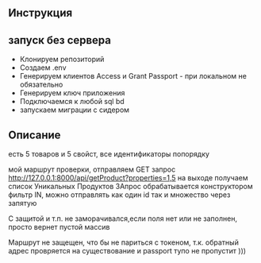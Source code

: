 ## Инструкция

## запуск без сервера
- Клонируем репозиторий
- Создаем .env
- Генерируем клиентов Access и Grant Passport - при локальном не обязательно
- Генерируем ключ приложения
- Подключаемся к любой sql bd
- запускаем миграции с сидером

## Описание
есть 5 товаров и 5 свойст, 
все идентификаторы попорядку

мой маршрут проверки, отправляем GET запрос http://127.0.0.1:8000/api/getProduct?properties=1,5
на выходе получаем список Уникальных Продуктов
ЗАпрос обрабатывается конструктором фильтр IN, можно отправлять как один id так и множество через запятую

С защитой и т.п. не заморачивался,если поля нет или не заполнен, просто вернет пустой массив

Маршрут не защещен, что бы не париться с токеном, т.к. обратный адрес провряется на существование и passport тупо не пропустит )))

